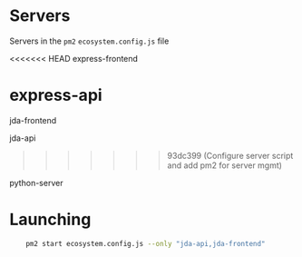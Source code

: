 # Servers

Servers in the `pm2` `ecosystem.config.js` file

<!-- express frontend server -->
<<<<<<< HEAD
express-frontend  

<!-- express api server  -->
express-api       
=======
jda-frontend  

<!-- express api server  -->
jda-api       
>>>>>>> 93dc399 (Configure server script and add pm2 for server mgmt)

<!--  script does not exist -->
python-server     

# Launching

```sh
    pm2 start ecosystem.config.js --only "jda-api,jda-frontend"
```
